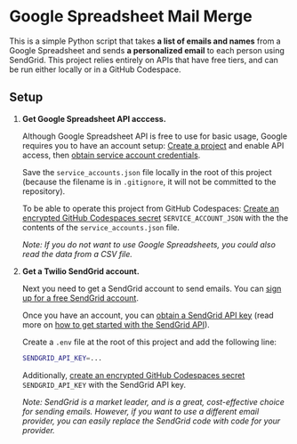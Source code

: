 # Google Spreadsheet Mail Merge

This is a simple Python script that takes **a list of emails and names** from a Google Spreadsheet and sends **a personalized email** to each person using SendGrid. This project relies entirely on APIs that have free tiers, and can be run either locally or in a GitHub Codespace.

## Setup

1. **Get Google Spreadsheet API acccess.**

   Although Google Spreadsheet API is free to use for basic usage, Google requires you to have an account setup: [Create a project](https://docs.gspread.org/en/latest/oauth2.html#enable-api-access-for-a-project) and enable API access, then [obtain service account credentials](https://docs.gspread.org/en/latest/oauth2.html#for-bots-using-service-account).

   Save the `service_accounts.json` file locally in the root of this project (because the filename is in `.gitignore`, it will not be committed to the repository).

   To be able to operate this project from GitHub Codespaces: [Create an encrypted GitHub Codespaces secret](https://docs.github.com/en/codespaces/managing-your-codespaces/managing-encrypted-secrets-for-your-codespaces) `SERVICE_ACCOUNT_JSON` with the the contents of the `service_accounts.json` file.

   _Note: If you do not want to use Google Spreadsheets, you could also read the data from a CSV file._

2. **Get a Twilio SendGrid account.**

   Next you need to get a SendGrid account to send emails. You can [sign up for a free SendGrid account](https://signup.sendgrid.com/).

   Once you have an account, you can [obtain a SendGrid API key](https://app.sendgrid.com/settings/api_keys) (read more on [how to get started with the SendGrid API](https://docs.sendgrid.com/for-developers/sending-email/api-getting-started)).

   Create a `.env` file at the root of this project and add the following line:

   ```bash
   SENDGRID_API_KEY=...
   ```

   Additionally, [create an encrypted GitHub Codespaces secret](https://docs.github.com/en/codespaces/managing-your-codespaces/managing-encrypted-secrets-for-your-codespaces) `SENDGRID_API_KEY` with the SendGrid API key.

   _Note: SendGrid is a market leader, and is a great, cost-effective choice for sending emails. However, if you want to use a different email provider, you can easily replace the SendGrid code with code for your provider._
